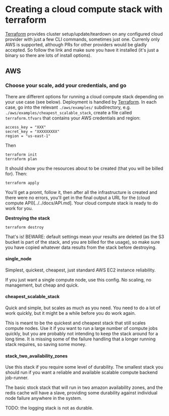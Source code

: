 # Creating a cloud compute stack with terraform

[Terraform](https://www.terraform.io/) provides cluster setup/update/teardown on any configured cloud provider with just a few CLI commands, sometimes just one. Currenly only AWS is supported, although PRs for other providers would be gladly accepted. So follow the link and make sure you have it installed (it's just a binary so there are lots of install options).

## AWS

### Choose your scale, add your credentials, and go

There are different options for running a cloud compute stack depending on your use case (see below). Deployment is handled by [Terraform](https://www.terraform.io/). In each case, go into the relevant `./aws/examples/` subdirectory, e.g. `./aws/examples/cheapest_scalable_stack`, create a file called `terraform.tfvars` that contains your AWS credentials and region:

	access_key = "XXX"
	secret_key = "XXXXXXXXX"
	region = "us-east-1"

Then

	terraform init
	terraform plan

It should show you the resources about to be created (that you will be billed for). Then:

	terraform apply

You'll get a promt, follow it, then after all the infrastructure is created and there were no errors, you'll get in the final output a URL for the (cloud compute API)[../../docs/API.md]. Your cloud compute stack is ready to do work for you.

**Destroying the stack**

	terraform destroy

That's is! BEWARE: default settings mean your results are deleted (as the S3 bucket is part of the stack, and you are billed for the usage), so make sure you have copied whatever data results from the stack before destroying.

#### single_node

Simplest, quickest, cheapest, just standard AWS EC2 instance reliability.

If you just want a single compute node, use this config. No scaling, no management, but cheap and quick.

#### cheapest_scalable_stack

Quick and simple, but scales as much as you need. You need to do a lot of work quickly, but it might be a while before you do work again.

This is meant to be the quickest and cheapest stack that still scales compute nodes. Use it if you want to run a large number of compute jobs quickly, but you are probably not intending to keep the stack around for a long time. It is missing some of the failure handling that a longer running stack requires, so saving some money.

#### stack_two_availability_zones

Use this stack if you require some level of durability. The smallest stack you should run if you want a reliable and available scalable compute backend job-runner.

The basic stock stack that will run in two amazon availability zones, and the redis cache will have a slave, providing some durability against individual node failure anywhere in the system.

TODO: the logging stack is not as durable.